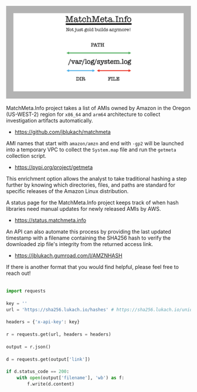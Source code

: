![MatchMeta.Info](MMI.PNG)

MatchMeta.Info project takes a list of AMIs owned by Amazon in the Oregon (US-WEST-2) region for ```x86_64``` and ```arm64``` architecture to collect investigation artifacts automatically.

 - https://github.com/jblukach/matchmeta

AMI names that start with ```amazon/amzn``` and end with ```-gp2``` will be launched into a temporary VPC to collect the ```System.map``` file and run the ```getmeta``` collection script.

 - https://pypi.org/project/getmeta

This enrichment option allows the analyst to take traditional hashing a step further by knowing which directories, files, and paths are standard for specific releases of the Amazon Linux distribution.

A status page for the MatchMeta.Info project keeps track of when hash libraries need manual updates for newly released AMIs by AWS.

 - https://status.matchmeta.info

An API can also automate this process by providing the last updated timestamp with a filename containing the SHA256 hash to verify the downloaded zip file's integrity from the returned access link.

 - https://jblukach.gumroad.com/l/AMZNHASH

If there is another format that you would find helpful, please feel free to reach out!

```python

import requests

key = ''
url = 'https://sha256.lukach.io/hashes' # https://sha256.lukach.io/unique

headers = {'x-api-key': key}

r = requests.get(url, headers = headers)

output = r.json()

d = requests.get(output['link'])

if d.status_code == 200:
    with open(output['filename'], 'wb') as f:
        f.write(d.content)

```
